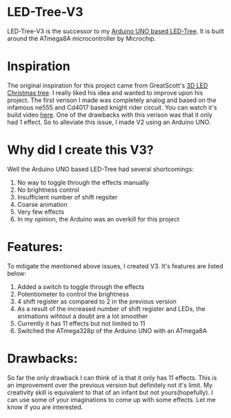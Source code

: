 # LED-Tree-V3
LED-Tree-V3 is the successor to my [Arduino UNO based LED-Tree](https://youtu.be/-E3FYhSJXbc). It is built around the ATmega8A microcontroller by Microchip. 

# Inspiration
The original inspiration for this project came from GreatScott's [3D LED Christmas tree](https://www.youtube.com/watch?v=Ya9RpvQyww4&t=0s). I really liked his idea and wanted to improve upon his project. The first verison I made was completely analog and based on the infamous ne555 and Cd4017 based knight rider circuit. You can watch it's build video [here](https://www.youtube.com/watch?v=1S3l5N7w0WI). One of the drawbacks with this verison was that it only had 1 effect. So to alleviate this issue, I made V2 using an Arduino UNO.

# Why did I create this V3?
Well the Arduino UNO based LED-Tree had several shortcomings:
1. No way to toggle through the effects manually
2. No brightness control 
3. Insufficient number of shift regsiter
4. Coarse animation
5. Very few effects
6. In my opinion, the Arduino was an overkill for this project


# Features:
To mitigate the mentioned above issues, I created V3. It's features are listed below:
1. Added a switch to toggle through the effects
2. Potentiometer to control the brightness
3. 4 shift register as compared to 2 in the previous version
4. As a result of the increased number of shift register and LEDs, the animations wihtout a doubt are a lot smoother
5. Currently it has 11 effects but not limited to 11
6. Switched the ATmega328p of the Arduino UNO with an ATmega8A

# Drawbacks:
So far the only drawback I can think of is that it only has 11 effects. This is an improvement over the previous version but definitely not it's limit. My creativity skill is equivalent to that of an infant but not yours(hopefully). I can use some of your imaginations to come up with some effects. Let me know if you are interested.
